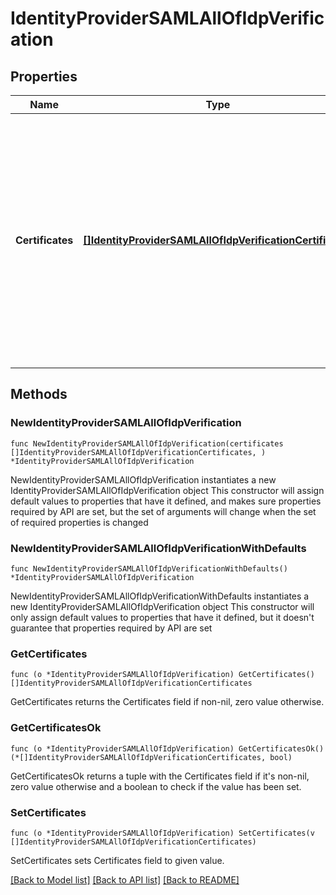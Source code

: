 # IdentityProviderSAMLAllOfIdpVerification

## Properties

Name | Type | Description | Notes
------------ | ------------- | ------------- | -------------
**Certificates** | [**[]IdentityProviderSAMLAllOfIdpVerificationCertificates**](IdentityProviderSAMLAllOfIdpVerificationCertificates.md) | A array that specifies the identity provider&#39;s certificate IDs used to verify the signature on the signed assertion from the identity provider. Signing is done with a private key and verified with a public key. | 

## Methods

### NewIdentityProviderSAMLAllOfIdpVerification

`func NewIdentityProviderSAMLAllOfIdpVerification(certificates []IdentityProviderSAMLAllOfIdpVerificationCertificates, ) *IdentityProviderSAMLAllOfIdpVerification`

NewIdentityProviderSAMLAllOfIdpVerification instantiates a new IdentityProviderSAMLAllOfIdpVerification object
This constructor will assign default values to properties that have it defined,
and makes sure properties required by API are set, but the set of arguments
will change when the set of required properties is changed

### NewIdentityProviderSAMLAllOfIdpVerificationWithDefaults

`func NewIdentityProviderSAMLAllOfIdpVerificationWithDefaults() *IdentityProviderSAMLAllOfIdpVerification`

NewIdentityProviderSAMLAllOfIdpVerificationWithDefaults instantiates a new IdentityProviderSAMLAllOfIdpVerification object
This constructor will only assign default values to properties that have it defined,
but it doesn't guarantee that properties required by API are set

### GetCertificates

`func (o *IdentityProviderSAMLAllOfIdpVerification) GetCertificates() []IdentityProviderSAMLAllOfIdpVerificationCertificates`

GetCertificates returns the Certificates field if non-nil, zero value otherwise.

### GetCertificatesOk

`func (o *IdentityProviderSAMLAllOfIdpVerification) GetCertificatesOk() (*[]IdentityProviderSAMLAllOfIdpVerificationCertificates, bool)`

GetCertificatesOk returns a tuple with the Certificates field if it's non-nil, zero value otherwise
and a boolean to check if the value has been set.

### SetCertificates

`func (o *IdentityProviderSAMLAllOfIdpVerification) SetCertificates(v []IdentityProviderSAMLAllOfIdpVerificationCertificates)`

SetCertificates sets Certificates field to given value.



[[Back to Model list]](../README.md#documentation-for-models) [[Back to API list]](../README.md#documentation-for-api-endpoints) [[Back to README]](../README.md)


